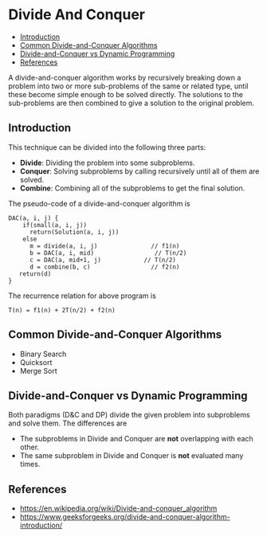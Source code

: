 # Divide And Conquer

<!-- MarkdownTOC -->
- [Introduction](#introduction)
- [Common Divide-and-Conquer Algorithms](#common-divide-and-conquer-algorithms)
- [Divide-and-Conquer vs Dynamic Programming](#divide-and-conquer-vs-dynamic-programming)
- [References](#references)
<!-- /MarkdownTOC -->

A divide-and-conquer algorithm works by recursively breaking down a problem into two or more sub-problems of the same or related type, until these become simple enough to be solved directly. The solutions to the sub-problems are then combined to give a solution to the original problem.

## Introduction

This technique can be divided into the following three parts:

- **Divide**: Dividing the problem into some subproblems.
- **Conquer**: Solving subproblems by calling recursively until all of them are solved.
- **Combine**: Combining all of the subproblems to get the final solution.

The pseudo-code of a  divide-and-conquer algorithm is

```
DAC(a, i, j) {
    if(small(a, i, j))
      return(Solution(a, i, j))
    else
      m = divide(a, i, j)               // f1(n)
      b = DAC(a, i, mid)                 // T(n/2)
      c = DAC(a, mid+1, j)            // T(n/2)
      d = combine(b, c)                 // f2(n)
   return(d)
}
```

The recurrence relation for above program is

```
T(n) = f1(n) + 2T(n/2) + f2(n)
```

## Common Divide-and-Conquer Algorithms

- Binary Search
- Quicksort
- Merge Sort

## Divide-and-Conquer vs Dynamic Programming

Both paradigms (D&C and DP) divide the given problem into subproblems and solve them. The differences are

- The subproblems in Divide and Conquer are **not** overlapping with each other.
- The same subproblem in Divide and Conquer is **not** evaluated many times.

## References

- <https://en.wikipedia.org/wiki/Divide-and-conquer_algorithm>
- <https://www.geeksforgeeks.org/divide-and-conquer-algorithm-introduction/>

